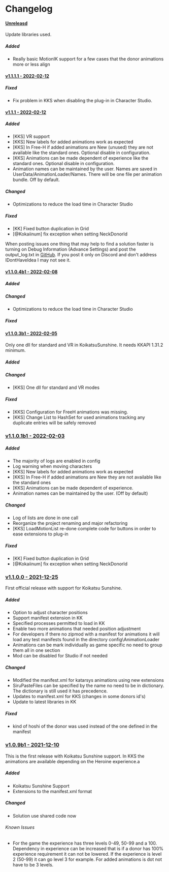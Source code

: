 # Changelog

#### <u>Unreleasd</u>

Update libraries used.

##### Added

- Really basic MotionIK support for a few cases that the donor animations more or less align

#### <u>v1.1.1.1 - 2022-02-12</u>

##### Fixed

- Fix problem in KKS when disabling the plug-in in Character Studio.

#### <u>v1.1.1 - 2022-02-12</u>

##### Added

- [KKS] VR support
- [KKS] New labels for added animations work as expected
- [KKS] In Free-H if added animations are New (unused) they are not available like the standard 
  ones.  Optional disable in configuration.
- [KKS] Animations can be made dependent of experience like the standard ones.
  Optional disable in configuration.
- Animation names can be maintained by the user. Names are saved in UserData/AnimationLoader/Names.
  There will be one file per animation bundle. Off by default.

##### Changed

- Optimizations to reduce the load time in Character Studio

##### Fixed

- [KK] Fixed button duplication in Grid
- [@Kokaiinum] fix exception when setting NeckDonorId

When posting issues one thing that may help to find a solution faster is turning on Debug Information (Advance Settings) and post the output_log.txt in [GitHub](https://github.com/IllusionMods/AnimationLoader/issues). If you post it only on Discord and don't address IDontHaveIdea I may not see it.



#### <u>v1.1.0.4b1 - 2022-02-08</u>

##### Added

##### Changed

- Optimizations to reduce the load time in Character Studio

##### Fixed


#### <u>v1.1.0.3b1 - 2022-02-05</u>

Only one dll for standard and VR in KoikatsuSunshine.  It needs KKAPI 1.31.2 minimum.

##### Added

##### Changed

- [KKS] One dll for standard and VR modes

##### Fixed

- [KKS] Configuration for FreeH animations was missing.
- [KKS] Change List to HashSet for used animations tracking any duplicate entries will be safely 
  removed

### <u>v1.1.0.1b1 - 2022-02-03</u>

##### Added

- The majority of logs are enabled in config
- Log warning when moving characters
- [KKS] New labels for added animations work as expected
- [KKS] In Free-H if added animations are New they are not available like the standard ones
- [KKS] Animations can be made dependent of experience.
- Animation names can be maintained by the user. (Off by default)

##### Changed

- Log of lists are done in one call
- Reorganize the project renaming and major refactoring
- [KKS] LoadMotionList re-done complete code for buttons in order to ease extensions to plug-in

##### Fixed

- [KK] Fixed button duplication in Grid
- [@Kokaiinum] fix exception when setting NeckDonorId

### <u>v1.1.0.0 - 2021-12-25</u>

First official release with support for Koikatsu Sunshine.

##### Added

- Option to adjust character positions
- Support manifest extension in KK
- Specified processes permitted to load in KK
- Enable two more animations that needed position adjustment
- For developers if there no zipmod with a manifest for animations it will load any test 
manifests found in the directory config\AnimationLoader
- Animations can be mark individually as game specific no need to group them all in one section
- Mod can be disabled for Studio if not needed

##### Changed

- Modified the manifest.xml for katarsys animations using new extensions
- SiruPasteFiles can be specified by the name no need to be in dictionary. The dictionary is still
used it has precedence.
- Updates to manifest.xml for KKS (changes in some donors id's)
- Update to latest libraries in KK

##### Fixed

- kind of hoshi of the donor was used instead of the one defined in the manifest

### <u>v1.0.9b1 - 2021-12-10</u>

This is the first release with Koikatsu Sunshine support.  In KKS the animations are available 
depending on the Heroine experience.a

##### Added

- Koikatsu Sunshine Support
- Extensions to the manifest.xml format

##### Changed

- Solution use shared code now


###### Known Issues

- For the game the experience has three levels 0-49, 50-99 and a 100. Dependency in experience can 
be increased that is if a donor has 100% experience requirement it can not be lowered. If the
experience is level 2 (50-99) it can go level 3 for example. For added animations is dot not have to
be 3 levels.
